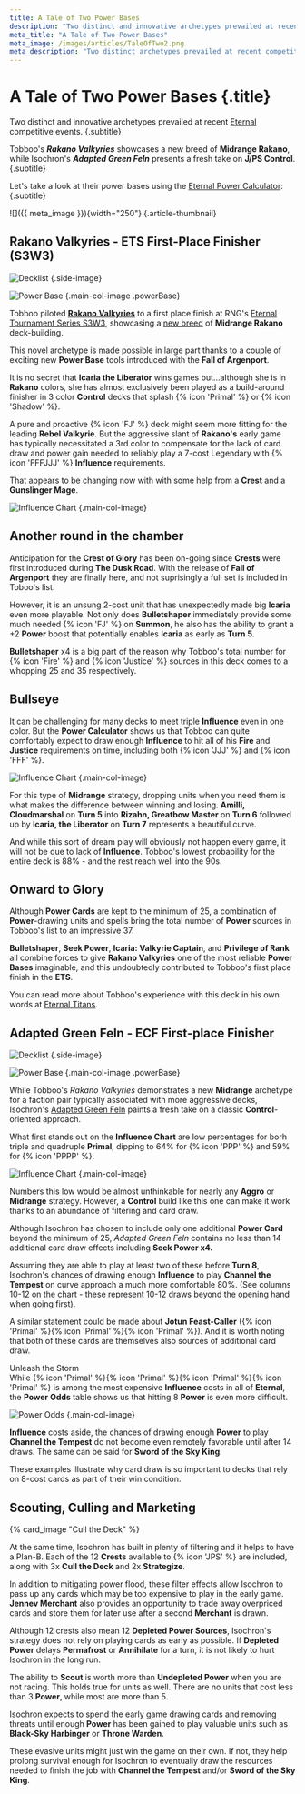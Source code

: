```yaml
---
title: A Tale of Two Power Bases
description: "Two distinct and innovative archetypes prevailed at recent **Eternal** competitive events. Tobboo's *Rakano Valkyries* showcases a new breed of **Midrange Rakano**, while Isochron's *Adapted Green Feln* presents a fresh take on **J/PS Control**. Let's take a look at their power bases using the **Eternal Power Calculator**…"
meta_title: "A Tale of Two Power Bases"
meta_image: /images/articles/TaleOfTwo2.png
meta_description: "Two distinct archetypes prevailed at recent competitive Eternal events. How do their Power bases differ?"
---
```

# A Tale of Two Power Bases {.title}

Two distinct and innovative archetypes prevailed at recent [Eternal][] competitive events.
{.subtitle}

  [Eternal]: https://www.direwolfdigital.com/eternal/

Tobboo's ***Rakano Valkyries*** showcases a new breed of **Midrange Rakano**, while Isochron's ***Adapted Green Feln*** presents a fresh take on **J/PS Control**.
{.subtitle}

Let's take a look at their power bases using the [Eternal Power Calculator][]:
{.subtitle}

  [Eternal Power Calculator]: /epc/

![]({{ meta_image }}){width="250"}
{.article-thumbnail}

## Rakano Valkyries - ETS First-Place Finisher (S3W3)

![Decklist](/images/articles/RakanoValkyriesDecklist.png "Rakano Valkyries decklist")
{.side-image}

![Power Base](/images/articles/RakValkPowerbase.jpeg "Rakano Valkyries power base")
{.main-col-image .powerBase}

Tobboo piloted **[Rakano Valkyries][]** to a first place finish at RNG's [Eternal Tournament Series S3W3][], showcasing a [new breed][] of **Midrange Rakano** deck-building.

  [Rakano Valkyries]: https://eternalwarcry.com/decks/details/tLZBtn42Nyk/rakano-valkyries
  [Eternal Tournament Series S3W3]: https://rngeternal.com/ets/
  [new breed]: https://www.tgpeternal.com/articles/2018/7/3/two-ways-of-taking-rakano-midrange-to-masters

This novel archetype is made possible in large part thanks to a couple of exciting new **Power Base** tools introduced with the **Fall of Argenport**.

It is no secret that **Icaria the Liberator** wins games but...although she is in **Rakano** colors, she has almost exclusively been played as a build-around finisher in 3 color **Control** decks that splash {% icon 'Primal' %} or {% icon 'Shadow' %}.

A pure and proactive {% icon 'FJ' %} deck might seem more fitting for the leading **Rebel Valkyrie**. But the aggressive slant of **Rakano's** early game has typically necessitated a 3rd color to compensate for the lack of card draw and power gain needed to reliably play a 7-cost Legendary with {% icon 'FFFJJJ' %} **Influence** requirements.

That appears to be changing now with with some help from a **Crest** and a **Gunslinger Mage**.

![Influence Chart](/images/articles/RakValkChartBulletShaper.jpeg "Rakano Valkyries influence chart")
{.main-col-image}

## Another round in the chamber

Anticipation for the **Crest of Glory** has been on-going since **Crests** were first introduced during **The Dusk Road**. With the release of **Fall of Argenport** they are finally here, and not suprisingly a full set is included in Toboo's list.

However, it is an unsung 2-cost unit that has unexpectedly made big **Icaria** even more playable.  Not only does **Bulletshaper** immediately provide some much needed {% icon 'FJ' %} on **Summon**, he also has the ability to grant a +2 **Power** boost that potentially enables **Icaria** as early as **Turn 5**.

**Bulletshaper** x4 is a big part of the reason why Tobboo's total number for {% icon 'Fire' %} and {% icon 'Justice' %} sources in this deck comes to a whopping 25 and 35 respectively.

## Bullseye

It can be challenging for many decks to meet triple **Influence** even in one color. But the **Power Calculator** shows us that  Tobboo can quite comfortably expect to draw enough **Influence** to hit all of his **Fire** and **Justice** requirements on time, including both {% icon 'JJJ' %} and {% icon 'FFF' %}.

![Influence Chart](/images/articles/RakValkChartFFFJJJ.jpeg "Rakano Valkyries influence chart 2")
{.main-col-image}

For this type of **Midrange** strategy, dropping units when you need them is what makes the difference between winning and losing. **Amilli, Cloudmarshal** on **Turn 5** into **Rizahn, Greatbow Master** on **Turn 6** followed up by **Icaria, the Liberator** on **Turn 7** represents a beautiful curve.

And while this sort of dream play will obviously not happen every game, it will not be due to lack of **Influence**. Tobboo's lowest probability for the entire deck is 88%  - and the rest reach well into the 90s.

## Onward to Glory

Although **Power Cards** are kept to the minimum of 25, a combination of **Power**-drawing units and spells bring the total number of **Power** sources in Tobboo's list to an impressive 37. 

**Bulletshaper**, **Seek Power**, **Icaria: Valkyrie Captain**, and **Privilege of Rank** all combine forces to give **Rakano Valkyries** one of the most reliable **Power Bases** imaginable, and this undoubtedly contributed to Tobboo's first place finish in the **ETS**.

You can read more about Tobboo's experience with this deck in his own words at [Eternal Titans][].

  [Eternal Titans]: https://eternaltitans.com/tobboos-tournament-report/

## Adapted Green Feln - ECF First-place Finisher

![Decklist](/images/articles/AdaptedGreenFelnDecklist.png "Adapted Green Feln decklist")
{.side-image}

![Power Base](/images/articles/FelnGreenPowerbase.jpeg "Adapted Green Feln power base")
{.main-col-image .powerBase}

While Tobboo's *Rakano Valkyries* demonstrates a new **Midrange** archetype for a faction pair typically associated with more aggressive decks, Isochron's [Adapted Green Feln][] paints a fresh take on a classic **Control**-oriented approach.

  [Adapted Green Feln]: https://eternalwarcry.com/decks/details/xoFIKwEh07I/adapted-green-feln

What first stands out on the **Influence Chart** are low percentages for borh triple and quadruple **Primal**, dipping to 64% for {% icon 'PPP' %} and 59% for {% icon 'PPPP' %}.

![Influence Chart](/images/articles/GreenFelnChartPrimal.png "Adapted Green Feln influence chart")
{.main-col-image}

Numbers this low would be almost unthinkable for nearly any **Aggro** or **Midrange** strategy. However, a **Control** build like this one can make it work thanks to an abundance of filtering and card draw.

Although Isochron has chosen to include only one additional **Power Card** beyond the minimum of 25, *Adapted Green Feln* contains no less than 14 additional card draw effects including **Seek Power **x4**.**

Assuming they are able to play at least two of these before **Turn 8**, Isochron's chances of drawing enough **Influence** to play **Channel the Tempest** on curve approach a much more comfortable 80%. (See columns 10-12 on the chart - these represent 10-12 draws beyond the opening hand when going first).

A similar statement could be made about **Jotun Feast-Caller** ({% icon 'Primal' %}{% icon 'Primal' %}{% icon 'Primal' %}). And it is worth noting that both of these cards are themselves also sources of additional card draw.

<h1g>Unleash the Storm</h1g><br />
While {% icon 'Primal' %}{% icon 'Primal' %}{% icon 'Primal' %}{% icon 'Primal' %} is among the most expensive **Influence** costs in all of  **Eternal**, the **Power Odds** table shows us that hitting 8 **Power** is even more difficult.

![Power Odds](/images/articles/GreenFelnPowerOdds.jpeg "Adapted Green Feln power odds")
{.main-col-image}

**Influence** costs aside, the chances of drawing enough **Power** to play **Channel the Tempest** do not become even remotely favorable until after 14 draws. The same can be said for **Sword of the Sky King**.

These examples illustrate why card draw is so important to decks that rely on 8-cost cards as  part of their win condition.

## Scouting, Culling and Marketing

{% card_image "Cull the Deck" %}

At the same time, Isochron has built in plenty of filtering and it helps to have a Plan-B. Each of the 12 **Crests** available to {% icon 'JPS' %} are included, along with 3x **Cull the Deck** and 2x **Strategize**.

In addition to mitigating power flood, these filter effects allow Isochron to pass up any cards which may be too expensive to play in the early game. **Jennev Merchant** also provides an opportunity to trade away overpriced cards and store them for later use after a second **Merchant** is drawn. 

Although 12 crests also mean 12 **Depleted Power Sources**, Isochron's strategy does not rely on playing cards as early as possible. If **Depleted Power** delays **Permafrost** or **Annihilate** for a turn, it is not likely to hurt Isochron in the long run.

The ability to **Scout** is worth more than **Undepleted Power** when you are not racing. This holds true for units as well. There are no units that cost less than 3 **Power**, while most are more than 5.

Isochron expects to spend the early game drawing cards and removing threats until enough **Power** has been gained to play valuable units such as **Black-Sky Harbinger** or **Throne Warden**.

These evasive units might just win the game on their own. If not, they help prolong survival enough for Isochron to eventually draw the resources needed to finish the job with **Channel the Tempest** and/or **Sword of the Sky King**.